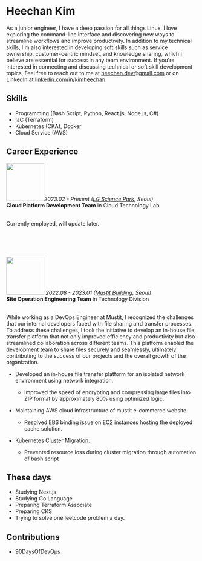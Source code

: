 # Heechan Kim

As a junior engineer, I have a deep passion for all things Linux. I love exploring the command-line interface and discovering new ways to streamline workflows and improve productivity. In addition to my technical skills, I'm also interested in developing soft skills such as service ownership, customer-centric mindset, and knowledge sharing, which I believe are essential for success in any team environment. If you're interested in connecting and discussing technical or soft skill development topics, 
Feel free to reach out to me at heechan.dev@gmail.com or on LinkedIn at [linkedin.com/in/kimheechan](https://www.linkedin.com/in/kimheechan/).

## Skills

- Programming (Bash Script, Python, React.js, Node.js, C#)
- IaC (Terraform)
- Kubernetes (CKA), Docker
- Cloud Service (AWS)

## Career Experience

<img src="https://upload.wikimedia.org/wikipedia/commons/thumb/5/5c/LG_U%2B_CI.svg/320px-LG_U%2B_CI.svg.png" width="100px" style="display: inline-block"><i>2023.02 - Present ([LG Science Park](https://goo.gl/maps/kzaiMNqWihiAh6zc6), Seoul)</i>
<br>
**Cloud Platform Development Team** in Cloud Technology Lab <br><br>

Currently employed, will update later.

<br><br><br>

<img src="https://s3.ap-northeast-2.amazonaws.com/mustit-ux/img/front/bi/main_logo.svg" width="100px" style="display: inline-block;"> <i>2022.08 - 2023.01 ([Mustit Building](https://goo.gl/maps/BPs1oDaJm6avogk86), Seoul)</i>
<br>
**Site Operation Engineering Team** in Technology Division<br><br>


While working as a DevOps Engineer at Mustit, I recognized the challenges that our internal developers faced with file sharing and transfer processes. To address these challenges, I took the initiative to develop an in-house file transfer platform that not only improved efficiency and productivity but also streamlined collaboration across different teams. This platform enabled the development team to share files securely and seamlessly, ultimately contributing to the success of our projects and the overall growth of the organization.

- Developed an in-house file transfer platform for an isolated network environment using network integration.
  - Improved the speed of encrypting and compressing large files into ZIP format by approximately 80% using optimized logic.

- Maintaining AWS cloud infrastructure of mustit e-commerce website.
  - Resolved EBS binding issue on EC2 instances hosting the deployed cache solution.

- Kubernetes Cluster Migration.
  - Prevented resource loss during cluster migration through automation of bash script

## These days
- Studying Next.js
- Studying Go Language
- Preparing Terraform Associate
- Preparing CKS
- Trying to solve one leetcode problem a day.

## Contributions
- [90DaysOfDevOps](https://github.com/heechankim/90DaysOfDevOps)
